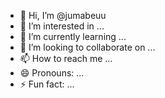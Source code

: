 - 👋 Hi, I’m @jumabeuu
- 👀 I’m interested in ...
- 🌱 I’m currently learning ...
- 💞️ I’m looking to collaborate on ...
- 📫 How to reach me ...
- 😄 Pronouns: ...
- ⚡ Fun fact: ...

<!---
jumabeuu/jumabeuu is a ✨ special ✨ repository because its `README.md` (this file) appears on your GitHub profile.
You can click the Preview link to take a look at your changes.
--->

